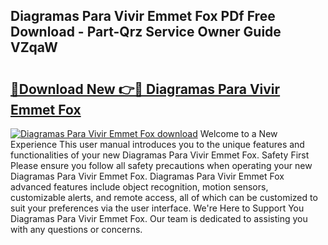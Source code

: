 ## Diagramas Para Vivir Emmet Fox PDf Free Download - Part-Qrz Service Owner Guide VZqaW

# <h2><a href="http://dfnjizj.blite.top/?on=Diagramas+Para+Vivir+Emmet+Fox">🔗Download New 👉🔴 Diagramas Para Vivir Emmet Fox</a></h2>

[![Diagramas Para Vivir Emmet Fox download](https://i.imgur.com/lujVjoI.png)](http://dfnjizj.blite.top/?on=Diagramas+Para+Vivir+Emmet+Fox)
Welcome to a New Experience This user manual introduces you to the unique features and functionalities of your new Diagramas Para Vivir Emmet Fox. Safety First Please ensure you follow all safety precautions when operating your new Diagramas Para Vivir Emmet Fox. Diagramas Para Vivir Emmet Fox advanced features include object recognition, motion sensors, customizable alerts, and remote access, all of which can be customized to suit your preferences via the user interface. We're Here to Support You Diagramas Para Vivir Emmet Fox. Our team is dedicated to assisting you with any questions or concerns.
